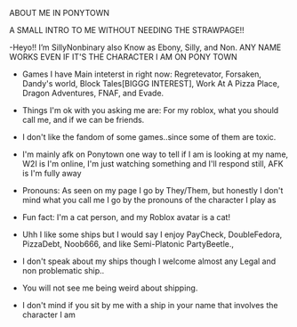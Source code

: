 ABOUT ME IN PONYTOWN

A SMALL INTRO TO ME WITHOUT NEEDING THE STRAWPAGE!!

-Heyo!! I’m SillyNonbinary also Know as Ebony, Silly, and Non. ANY NAME WORKS EVEN IF IT'S THE CHARACTER I AM ON PONY TOWN

- Games I have Main inteterst in right now: Regretevator, Forsaken, Dandy's world, Block Tales[BIGGG INTEREST], Work At A Pizza Place, Dragon Adventures, FNAF, and Evade.

- Things I'm ok with you asking me are: For my roblox, what you should call me, and if we can be friends.

- I don't like the fandom of some games..since some of them are toxic.

- I'm mainly afk on Ponytown one way to tell if I am is looking at my name, W2I is I'm online, I'm just watching something and I'll respond still, AFK is I'm fully away

- Pronouns: As seen on my page I go by They/Them, but honestly I don't mind what you call me I go by the pronouns of the character I play as

- Fun fact: I'm a cat person, and my Roblox avatar is a cat!

- Uhh I like some ships but I would say I enjoy PayCheck, DoubleFedora, PizzaDebt, Noob666, and like Semi-Platonic PartyBeetle.,

- I don't speak about my ships though I welcome almost any Legal and non problematic ship..

- You will not see me being weird about shipping.

- I don't mind if you sit by me with a ship in your name that involves the character I am
